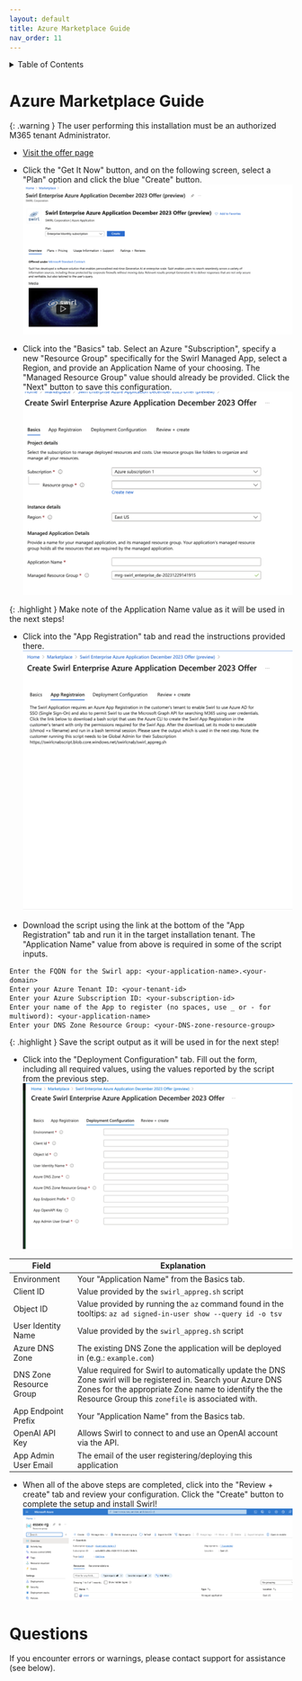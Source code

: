 ```yaml
---
layout: default
title: Azure Marketplace Guide
nav_order: 11
---
```

<details markdown="block">
  <summary>
    Table of Contents
  </summary>
  {: .text-delta }
- TOC
{:toc}
</details>

# Azure Marketplace Guide

{: .warning }
The user performing this installation must be an authorized M365 tenant Administrator. 

* [Visit the offer page](https://go.swirl.today/azure)

* Click the "Get It Now" button, and on the following screen, select a "Plan" option and click the blue "Create" button.
![Azure Marketplace Create Screenshot](images/Azure_Marketplace-1.png)

* Click into the "Basics" tab. Select an Azure "Subscription", specify a new "Resource Group" specifically for the Swirl Managed App, select a Region, and provide an Application Name of your choosing.  The "Managed Resource Group" value should already be provided.  Click the "Next" button to save this configuration.
![Azure Marketplace Basics Screenshot](images/Azure_Marketplace-3.png)

{: .highlight }
Make note of the Application Name value as it will be used in the next steps!

* Click into the "App Registration" tab and read the instructions provided there.
![Azure Marketplace Select Screenshot](images/Azure_Marketplace-2.png)

* Download the script using the link at the bottom of the "App Registration" tab and run it in the target installation tenant.  The "Application Name" value from above is required in some of the script inputs.
```
Enter the FQDN for the Swirl app: <your-application-name>.<your-domain>
Enter your Azure Tenant ID: <your-tenant-id>
Enter your Azure Subscription ID: <your-subscription-id>
Enter your name of the App to register (no spaces, use _ or - for multiword): <your-application-name>
Enter your DNS Zone Resource Group: <your-DNS-zone-resource-group>
```

{: .highlight }
Save the script output as it will be used in for the next step!

* Click into the "Deployment Configuration" tab. Fill out the form, including all required values, using the values reported by the script from the previous step.
![Azure Marketplace Configure Screenshot](images/Azure_Marketplace-4.png)

| Field | Explanation | 
| ----- | ----------- | 
| Environment | Your "Application Name" from the Basics tab. |
| Client ID | Value provided by the `swirl_appreg.sh` script |
| Object ID | Value provided by running the `az` command found in the tooltips: `az ad signed-in-user show --query id -o tsv` |
| User Identity Name | Value provided by the `swirl_appreg.sh` script |
| Azure DNS Zone | The existing DNS Zone the application will be deployed in (e.g.: `example.com`) |
| DNS Zone Resource Group | Value required for Swirl to automatically update the DNS Zone swirl will be registered in. Search your Azure DNS Zones for the appropriate Zone name to identify the the Resource Group this `zonefile` is associated with. |
| App Endpoint Prefix | Your "Application Name" from the Basics tab. |
| OpenAI API Key | Allows Swirl to connect to and use an OpenAI account via the API. | 
| App Admin User Email | The email of the user registering/deploying this application |

* When all of the above steps are completed, click into the "Review + create" tab and review your configuration.  Click the "Create" button to complete the setup and install Swirl!
![Azure Marketplace Confirm Screenshot](images/Azure_Marketplace-5.png)

# Questions

If you encounter errors or warnings, please contact support for assistance (see below).
